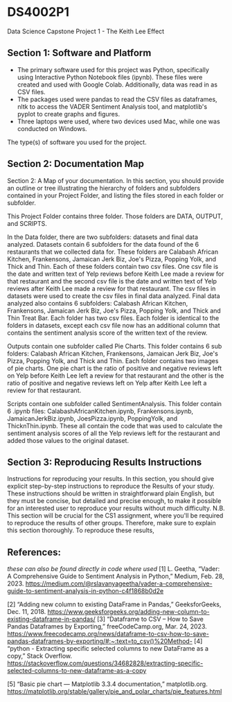# DS4002P1
Data Science Capstone Project 1 - The Keith Lee Effect

## Section 1: Software and Platform
* The primary software used for this project was Python, specifically using Interactive Python Notebook files (ipynb). These files were created and used with Google Colab. Additionally, data was read in as CSV files.
* The packages used were pandas to read the CSV files as dataframes, nltk to access the VADER Sentiment Analysis tool, and matplotlib's pyplot to create graphs and figures.
* Three laptops were used, where two devices used Mac, while one was conducted on Windows.

The type(s) of software you used for the project.
## Section 2: Documentation Map
Section 2: A Map of your documentation. In this section, you should provide an outline or tree illustrating the hierarchy of folders and subfolders contained in your Project Folder, and listing the files stored in each folder or subfolder.

This Project Folder contains three folder. Those folders are DATA, OUTPUT, and SCRIPTS.

In the Data folder, there are two subfolders: datasets and final data analyzed. Datasets contain 6 subfolders for the data found of the 6 restaurants that we collected data for. These folders are Calabash African Kitchen, Frankensons, Jamaican Jerk Biz, Joe's Pizza, Popping Yolk, and Thick and Thin. Each of these folders contain two csv files. One csv file is the date and written text of Yelp reviews before Keith Lee made a review for that restaurant and the second csv file is the date and written text of Yelp reviews after Keith Lee made a review for that restaurant. The csv files in datasets were used to create the csv files in final data analyzed. Final data analyzed also contains 6 subfolders: Calabash African Kitchen, Frankensons, Jamaican Jerk Biz, Joe's Pizza, Popping Yolk, and Thick and Thin Treat Bar. Each folder has two csv files. Each folder is identical to the folders in datasets, except each csv file now has an additional column that contains the sentiment analysis score of the written text of the review. 

Outputs contain one subfolder called Pie Charts. This folder contains 6 sub folders: Calabash African Kitchen, Frankensons, Jamaican Jerk Biz, Joe's Pizza, Popping Yolk, and Thick and Thin. Each folder contains two images of pie charts. One pie chart is the ratio of positive and negative reviews left on Yelp before Keith Lee left a review for that restaurant and the other is the  ratio of positive and negative reviews left on Yelp after Keith Lee left a review for that restaurant.

Scripts contain one subfolder called SentimentAnalysis. This folder contain 6 .ipynb files: CalabashAfricanKitchen.ipynb, Frankensons.ipynb, JamaicanJerkBiz.ipynb, JoesPizza.ipynb, PoppingYolk, and ThicknThin.ipynb. These all contain the code that was used to calculate the sentiment analysis scores of all the Yelp reviews left for the restaurant and added those values to the original dataset.

## Section 3: Reproducing Results Instructions
 Instructions for reproducing your results. In this section, you should give explicit step-by-step instructions to reproduce the Results of your study. These instructions should be written in straightforward plain English, but they must be concise, but detailed and precise enough, to make it possible for an interested user to reproduce your results without much difficulty. N.B. This section will be crucial for the CS1 assignment, where you'll be required to reproduce the results of other groups. Therefore, make sure to explain this section thoroughly.
 To reproduce these results, 

 ## References:
 *these can also be found directly in code where used*
[1] L. Geetha, “Vader: A Comprehensive Guide to Sentiment Analysis in Python,” Medium, Feb. 28, 2023. https://medium.com/@rslavanyageetha/vader-a-comprehensive-guide-to-sentiment-analysis-in-python-c4f1868b0d2e

[2] “Adding new column to existing DataFrame in Pandas,” GeeksforGeeks, Dec. 11, 2018. https://www.geeksforgeeks.org/adding-new-column-to-existing-dataframe-in-pandas/
‌
[3] “Dataframe to CSV – How to Save Pandas Dataframes by Exporting,” freeCodeCamp.org, Mar. 24, 2023. https://www.freecodecamp.org/news/dataframe-to-csv-how-to-save-pandas-dataframes-by-exporting/#:~:text=to_csv()%20Method-
‌
[4] “python - Extracting specific selected columns to new DataFrame as a copy,” Stack Overflow. https://stackoverflow.com/questions/34682828/extracting-specific-selected-columns-to-new-dataframe-as-a-copy

[5] “Basic pie chart — Matplotlib 3.3.4 documentation,” matplotlib.org. https://matplotlib.org/stable/gallery/pie_and_polar_charts/pie_features.html
‌
